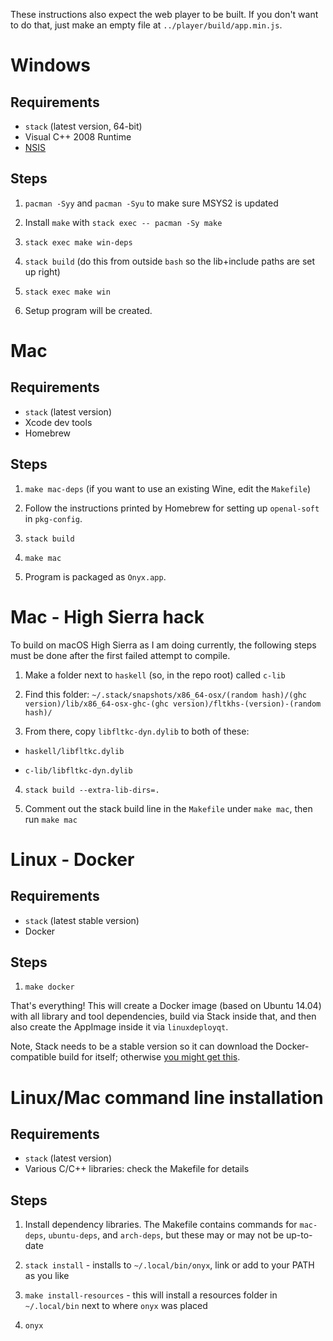 These instructions also expect the web player to be built. If you don't want to do that, just make an empty file at `../player/build/app.min.js`.

# Windows

## Requirements

  * `stack` (latest version, 64-bit)
  * Visual C++ 2008 Runtime
  * [NSIS](http://nsis.sourceforge.net/Main_Page)

## Steps

1. `pacman -Syy` and `pacman -Syu` to make sure MSYS2 is updated

2. Install `make` with `stack exec -- pacman -Sy make`

3. `stack exec make win-deps`

4. `stack build` (do this from outside `bash` so the lib+include paths are set up right)

5. `stack exec make win`

6. Setup program will be created.

# Mac

## Requirements

  * `stack` (latest version)
  * Xcode dev tools
  * Homebrew

## Steps

1. `make mac-deps` (if you want to use an existing Wine, edit the `Makefile`)

2. Follow the instructions printed by Homebrew for setting up `openal-soft` in `pkg-config`.

3. `stack build`

5. `make mac`

6. Program is packaged as `Onyx.app`.

# Mac - High Sierra hack

To build on macOS High Sierra as I am doing currently, the following steps must be done after the first failed attempt to compile.

1. Make a folder next to `haskell` (so, in the repo root) called `c-lib`

2. Find this folder: `~/.stack/snapshots/x86_64-osx/(random hash)/(ghc version)/lib/x86_64-osx-ghc-(ghc version)/fltkhs-(version)-(random hash)/`

3. From there, copy `libfltkc-dyn.dylib` to both of these:

  * `haskell/libfltkc.dylib`

  * `c-lib/libfltkc-dyn.dylib`

4. `stack build --extra-lib-dirs=.`

5. Comment out the stack build line in the `Makefile` under `make mac`, then run `make mac`

# Linux - Docker

## Requirements

  * `stack` (latest stable version)
  * Docker

## Steps

1. `make docker`

That's everything! This will create a Docker image (based on Ubuntu 14.04) with all library and tool dependencies, build via Stack inside that, and then also create the AppImage inside it via `linuxdeployqt`.

Note, Stack needs to be a stable version so it can download the Docker-compatible build for itself; otherwise [you might get this](https://github.com/commercialhaskell/stack/issues/4850#issuecomment-606171268).

# Linux/Mac command line installation

## Requirements

  * `stack` (latest version)
  * Various C/C++ libraries: check the Makefile for details

## Steps

1. Install dependency libraries. The Makefile contains commands for `mac-deps`, `ubuntu-deps`, and `arch-deps`, but these may or may not be up-to-date

2. `stack install` - installs to `~/.local/bin/onyx`, link or add to your PATH as you like

3. `make install-resources` - this will install a resources folder in `~/.local/bin` next to where `onyx` was placed

4. `onyx`
